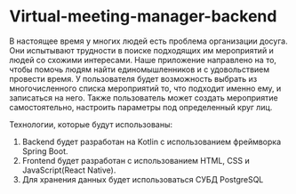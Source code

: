 # Virtual-meeting-manager-backend
В настоящее время у многих людей есть проблема организации досуга. Они испытывают трудности в поиске подходящих им мероприятий и людей со схожими интересами. Наше приложение направлено на то, чтобы помочь людям найти единомышленников и с удовольствием провести время. У пользователя будет возможность выбрать из многочисленного списка мероприятий то, что подходит именно ему, и записаться на него. Также пользователь может создать мероприятие самостоятельно, настроить параметры под определенный круг лиц.

Технологии, которые будут использованы:
1. Backend будет разработан на Kotlin с использованием фреймворка Spring Boot.
2. Frontend будет разработан с использованием HTML, СSS и JavaSсript(React Native).
3. Для хранения данных будет использоваться СУБД PostgreSQL
